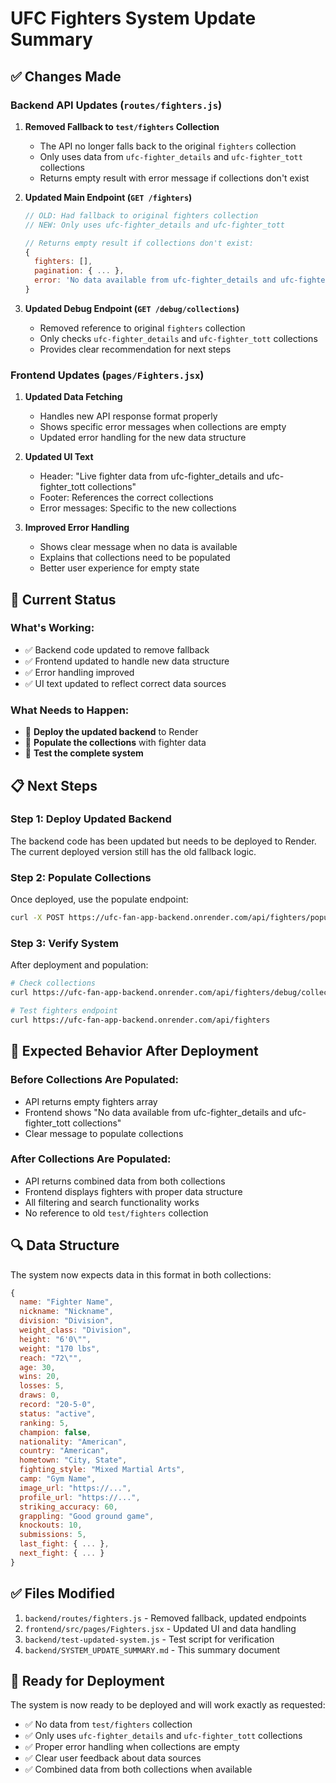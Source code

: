 # UFC Fighters System Update Summary

## ✅ **Changes Made**

### **Backend API Updates (`routes/fighters.js`)**

1. **Removed Fallback to `test/fighters` Collection**
   - The API no longer falls back to the original `fighters` collection
   - Only uses data from `ufc-fighter_details` and `ufc-fighter_tott` collections
   - Returns empty result with error message if collections don't exist

2. **Updated Main Endpoint (`GET /fighters`)**
   ```javascript
   // OLD: Had fallback to original fighters collection
   // NEW: Only uses ufc-fighter_details and ufc-fighter_tott
   
   // Returns empty result if collections don't exist:
   {
     fighters: [],
     pagination: { ... },
     error: 'No data available from ufc-fighter_details and ufc-fighter_tott collections'
   }
   ```

3. **Updated Debug Endpoint (`GET /debug/collections`)**
   - Removed reference to original `fighters` collection
   - Only checks `ufc-fighter_details` and `ufc-fighter_tott` collections
   - Provides clear recommendation for next steps

### **Frontend Updates (`pages/Fighters.jsx`)**

1. **Updated Data Fetching**
   - Handles new API response format properly
   - Shows specific error messages when collections are empty
   - Updated error handling for the new data structure

2. **Updated UI Text**
   - Header: "Live fighter data from ufc-fighter_details and ufc-fighter_tott collections"
   - Footer: References the correct collections
   - Error messages: Specific to the new collections

3. **Improved Error Handling**
   - Shows clear message when no data is available
   - Explains that collections need to be populated
   - Better user experience for empty state

## 🔧 **Current Status**

### **What's Working:**
- ✅ Backend code updated to remove fallback
- ✅ Frontend updated to handle new data structure
- ✅ Error handling improved
- ✅ UI text updated to reflect correct data sources

### **What Needs to Happen:**
- 🔄 **Deploy the updated backend** to Render
- 🔄 **Populate the collections** with fighter data
- 🔄 **Test the complete system**

## 📋 **Next Steps**

### **Step 1: Deploy Updated Backend**
The backend code has been updated but needs to be deployed to Render. The current deployed version still has the old fallback logic.

### **Step 2: Populate Collections**
Once deployed, use the populate endpoint:
```bash
curl -X POST https://ufc-fan-app-backend.onrender.com/api/fighters/populate-collections
```

### **Step 3: Verify System**
After deployment and population:
```bash
# Check collections
curl https://ufc-fan-app-backend.onrender.com/api/fighters/debug/collections

# Test fighters endpoint
curl https://ufc-fan-app-backend.onrender.com/api/fighters
```

## 🎯 **Expected Behavior After Deployment**

### **Before Collections Are Populated:**
- API returns empty fighters array
- Frontend shows "No data available from ufc-fighter_details and ufc-fighter_tott collections"
- Clear message to populate collections

### **After Collections Are Populated:**
- API returns combined data from both collections
- Frontend displays fighters with proper data structure
- All filtering and search functionality works
- No reference to old `test/fighters` collection

## 🔍 **Data Structure**

The system now expects data in this format in both collections:

```javascript
{
  name: "Fighter Name",
  nickname: "Nickname",
  division: "Division",
  weight_class: "Division",
  height: "6'0\"",
  weight: "170 lbs",
  reach: "72\"",
  age: 30,
  wins: 20,
  losses: 5,
  draws: 0,
  record: "20-5-0",
  status: "active",
  ranking: 5,
  champion: false,
  nationality: "American",
  country: "American",
  hometown: "City, State",
  fighting_style: "Mixed Martial Arts",
  camp: "Gym Name",
  image_url: "https://...",
  profile_url: "https://...",
  striking_accuracy: 60,
  grappling: "Good ground game",
  knockouts: 10,
  submissions: 5,
  last_fight: { ... },
  next_fight: { ... }
}
```

## ✅ **Files Modified**

1. `backend/routes/fighters.js` - Removed fallback, updated endpoints
2. `frontend/src/pages/Fighters.jsx` - Updated UI and data handling
3. `backend/test-updated-system.js` - Test script for verification
4. `backend/SYSTEM_UPDATE_SUMMARY.md` - This summary document

## 🚀 **Ready for Deployment**

The system is now ready to be deployed and will work exactly as requested:
- ✅ No data from `test/fighters` collection
- ✅ Only uses `ufc-fighter_details` and `ufc-fighter_tott` collections
- ✅ Proper error handling when collections are empty
- ✅ Clear user feedback about data sources
- ✅ Combined data from both collections when available
